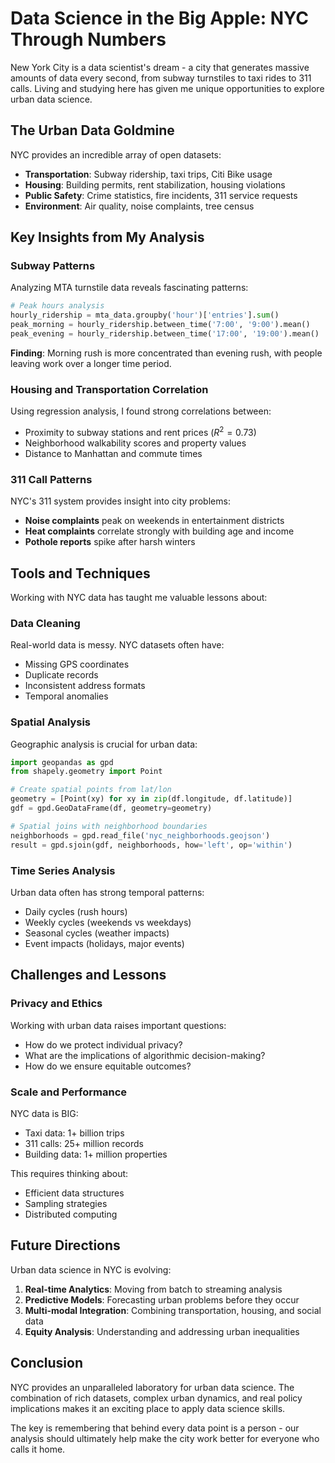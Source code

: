 # Data Science in the Big Apple: NYC Through Numbers

New York City is a data scientist's dream - a city that generates massive amounts of data every second, from subway turnstiles to taxi rides to 311 calls. Living and studying here has given me unique opportunities to explore urban data science.

## The Urban Data Goldmine

NYC provides an incredible array of open datasets:

- **Transportation**: Subway ridership, taxi trips, Citi Bike usage
- **Housing**: Building permits, rent stabilization, housing violations  
- **Public Safety**: Crime statistics, fire incidents, 311 service requests
- **Environment**: Air quality, noise complaints, tree census

## Key Insights from My Analysis

### Subway Patterns

Analyzing MTA turnstile data reveals fascinating patterns:

```python
# Peak hours analysis
hourly_ridership = mta_data.groupby('hour')['entries'].sum()
peak_morning = hourly_ridership.between_time('7:00', '9:00').mean()
peak_evening = hourly_ridership.between_time('17:00', '19:00').mean()
```

**Finding**: Morning rush is more concentrated than evening rush, with people leaving work over a longer time period.

### Housing and Transportation Correlation

Using regression analysis, I found strong correlations between:
- Proximity to subway stations and rent prices ($R^2 = 0.73$)
- Neighborhood walkability scores and property values
- Distance to Manhattan and commute times

### 311 Call Patterns

NYC's 311 system provides insight into city problems:

- **Noise complaints** peak on weekends in entertainment districts
- **Heat complaints** correlate strongly with building age and income
- **Pothole reports** spike after harsh winters

## Tools and Techniques

Working with NYC data has taught me valuable lessons about:

### Data Cleaning
Real-world data is messy. NYC datasets often have:
- Missing GPS coordinates
- Duplicate records
- Inconsistent address formats
- Temporal anomalies

### Spatial Analysis
Geographic analysis is crucial for urban data:
```python
import geopandas as gpd
from shapely.geometry import Point

# Create spatial points from lat/lon
geometry = [Point(xy) for xy in zip(df.longitude, df.latitude)]
gdf = gpd.GeoDataFrame(df, geometry=geometry)

# Spatial joins with neighborhood boundaries
neighborhoods = gpd.read_file('nyc_neighborhoods.geojson')
result = gpd.sjoin(gdf, neighborhoods, how='left', op='within')
```

### Time Series Analysis
Urban data often has strong temporal patterns:
- Daily cycles (rush hours)
- Weekly cycles (weekends vs weekdays)  
- Seasonal cycles (weather impacts)
- Event impacts (holidays, major events)

## Challenges and Lessons

### Privacy and Ethics
Working with urban data raises important questions:
- How do we protect individual privacy?
- What are the implications of algorithmic decision-making?
- How do we ensure equitable outcomes?

### Scale and Performance
NYC data is BIG:
- Taxi data: 1+ billion trips
- 311 calls: 25+ million records
- Building data: 1+ million properties

This requires thinking about:
- Efficient data structures
- Sampling strategies
- Distributed computing

## Future Directions

Urban data science in NYC is evolving:

1. **Real-time Analytics**: Moving from batch to streaming analysis
2. **Predictive Models**: Forecasting urban problems before they occur
3. **Multi-modal Integration**: Combining transportation, housing, and social data
4. **Equity Analysis**: Understanding and addressing urban inequalities

## Conclusion

NYC provides an unparalleled laboratory for urban data science. The combination of rich datasets, complex urban dynamics, and real policy implications makes it an exciting place to apply data science skills.

The key is remembering that behind every data point is a person - our analysis should ultimately help make the city work better for everyone who calls it home.